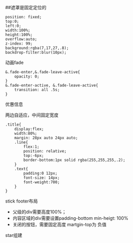 ##遮罩是固定定位的

	position: fixed;
	top:0;
	left:0;
	width:100%;
	height:100%;
	overflow:auto;
	z-index: 99;
	background:rgba(7,17,27,.8);
	backdrop-filter:blur(10px);

动画fade

	&.fade-enter,&.fade-leave-active{
		opacity: 0;
	}
	&.fade-enter-active, &.fade-leave-active{
		transition: all .5s;
	}

优惠信息

两边自适应，中间固定宽度

	.title{
		display:flex;
		width:80%;
		margin: 28px auto 24px auto;
		.line{
			flex:1;
			position: relative;
			top:-6px;
			border-bottom:1px solid rgba(255,255,255,.2);
		}
		.text{
			padding:0 12px;
			font-size: 14px;
			font-weight:700;
		}
	}

stick footer布局

- 父级的div需要高度100%；
- 内容区域的div需要设置padding-bottom min-heigt: 100%
- 关闭的按钮，需要固定高度 martgin-top为 负值


star组建

